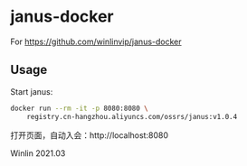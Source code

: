 # janus-docker 

For https://github.com/winlinvip/janus-docker

## Usage

Start janus:

```bash
docker run --rm -it -p 8080:8080 \
    registry.cn-hangzhou.aliyuncs.com/ossrs/janus:v1.0.4
```

打开页面，自动入会：http://localhost:8080

Winlin 2021.03
